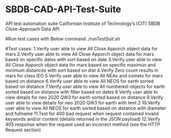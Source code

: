 # SBDB-CAD-API-Test-Suite
API test automation suite Californian Institute of Technology’s (CIT) SBDB Close-Approach Data API

#Run test cases with Below command
./runTestSuit.sh

#Test cases:
1.Verify user able to view All Close Apporch object data for mars 
2.Verify user able to view All Close Apporch object data for mars based on specific dates with sort based on date
3.Verify user able to view All Close Apporch object data for mars based on specific maximun and minimum distances with sort based on dist
4.Verify Zero count results in mars for class IEO
5.Verify user able to view All NEAs and comets for mars based on distance
6.Verify user able to view All NEOS for earth sorted based on distance
7.Verify user able to view All numbered-objects for earth sorted based on distance with filter based on dates
8.Verify user able to view details for neo 2020 QW3 for earth sorted based on distance
9.Verify user able to view  details for neo 2020 QW3 for earth with limit 2
10.Verify user able to view All NEOS for earth sorted based on distance with diameter and fullname
11.Test for 400 bad request when request contained invalid keywords and/or content (details returned in the JSON payload)
12.Verify 405 response when the request used an incorrect method (see the HTTP Request section) 

